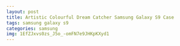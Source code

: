 ```yaml
---
layout: post
title: Artistic Colourful Dream Catcher Samsung Galaxy S9 Case
tags: samsung galaxy s9
categories: samsung
img: 1EfZJxvs0zs_J5o_-omFN7e9JHKpKXyd1
---
```

